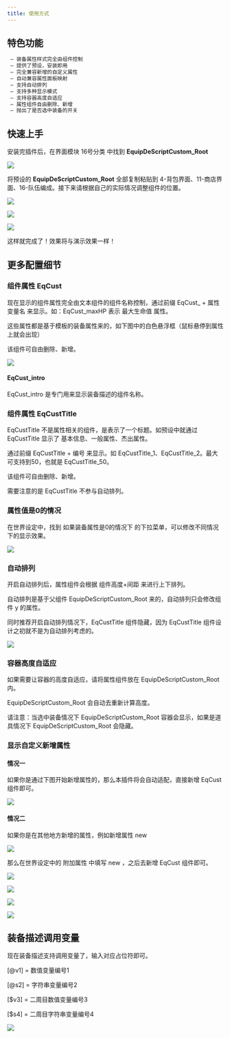 ```yaml
---
title: 使用方式
---
```


## 特色功能

```ts
 — 装备属性样式完全由组件控制
 — 提供了预设，安装即用
 — 完全兼容新增的自定义属性
 — 自动兼容属性面板映射
 — 支持自动排列
 — 支持多种显示模式
 — 支持容器高度自适应
 — 属性组件自由删除、新增
 — 抛出了是否选中装备的开关
```

## 快速上手

安装完插件后，在界面模块 16号分类 中找到 **EquipDeScriptCustom_Root**

![](https://assbak.gcw.wiki/docs/202411122046945.png)

将预设的 **EquipDeScriptCustom_Root** 全部复制粘贴到 4-背包界面、11-商店界面、16-队伍编成。接下来请根据自己的实际情况调整组件的位置。

![](https://assbak.gcw.wiki/docs/202411122047318.png)

![](https://assbak.gcw.wiki/docs/202411122047163.png)

![](https://assbak.gcw.wiki/docs/202411122047036.png)

这样就完成了！效果将与演示效果一样！

## 更多配置细节

### 组件属性 EqCust

现在显示的组件属性完全由文本组件的组件名称控制，通过前缀 EqCust_ + 属性变量名 来显示。如：EqCust_maxHP 表示 最大生命值 属性。

这些属性都是基于模板的装备属性来的，如下图中的白色悬浮框（鼠标悬停到属性上就会出现）

该组件可自由删除、新增。

![](https://assbak.gcw.wiki/docs/202411122047320.png)

#### EqCust_intro

EqCust_intro 是专门用来显示装备描述的组件名称。

### 组件属性 EqCustTitle

EqCustTitle 不是属性相关的组件，是表示了一个标题。如预设中就通过 EqCustTitle 显示了 基本信息、一般属性、杰出属性。

通过前缀 EqCustTitle + 编号 来显示。如 EqCustTitle_1、EqCustTitle_2。最大可支持到50，也就是 EqCustTitle_50。

该组件可自由删除、新增。

需要注意的是 EqCustTitle 不参与自动排列。

### 属性值是0的情况

在世界设定中，找到 如果装备属性是0的情况下 的下拉菜单，可以修改不同情况下的显示效果。

![](https://assbak.gcw.wiki/docs/202411122048702.png)

### 自动排列

开启自动排列后，属性组件会根据 组件高度+间距 来进行上下排列。

自动排列是基于父组件 EquipDeScriptCustom_Root 来的，自动排列只会修改组件 y 的属性。

同时推荐开启自动排列情况下，EqCustTitle 组件隐藏，因为 EqCustTitle 组件设计之初就不是为自动排列考虑的。

![](https://assbak.gcw.wiki/docs/202411122048416.png)

### 容器高度自适应

如果需要让容器的高度自适应，请将属性组件放在 EquipDeScriptCustom_Root 内。

EquipDeScriptCustom_Root 会自动去重新计算高度。

请注意：当选中装备情况下 EquipDeScriptCustom_Root 容器会显示，如果是道具情况下 EquipDeScriptCustom_Root  会隐藏。

### 显示自定义新增属性

#### 情况一

如果你是通过下图开始新增属性的，那么本插件将会自动适配，直接新增 EqCust 组件即可。

![](https://assbak.gcw.wiki/docs/202411122048862.png)

#### 情况二

如果你是在其他地方新增的属性，例如新增属性 new

![](https://assbak.gcw.wiki/docs/202411122048731.png)

那么在世界设定中的 附加属性 中填写 new ，之后去新增 EqCust 组件即可。

![](https://assbak.gcw.wiki/docs/202411122048358.png)

![](https://assbak.gcw.wiki/docs/202411122048592.png)

![](https://assbak.gcw.wiki/docs/202411122048159.png)

![](https://assbak.gcw.wiki/docs/202411122049585.png)

## 装备描述调用变量

现在装备描述支持调用变量了，输入对应占位符即可。

[@v1] = 数值变量编号1

[@s2] = 字符串变量编号2

[$v3] = 二周目数值变量编号3

[$s4] = 二周目字符串变量编号4

![](https://assbak.gcw.wiki/docs/202411122049369.png)
